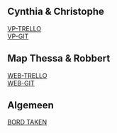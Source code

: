 Cynthia & Christophe
---

[VP-TRELLO](https://trello.com/b/zV9mqUTr/vir-antwerpen)<br>
[VP-GIT](https://github.com/RobLui/Aproject/tree/master/TR)

Map Thessa & Robbert
---

[WEB-TRELLO](https://trello.com/b/z0enGnZ7/web-antwerpen)<br>
[WEB-GIT](https://github.com/RobLui/Aproject/tree/master/TR)

Algemeen
---

[BORD TAKEN](https://trello.com/b/KAJM0Iwv/bord-taken-antwerpen)
